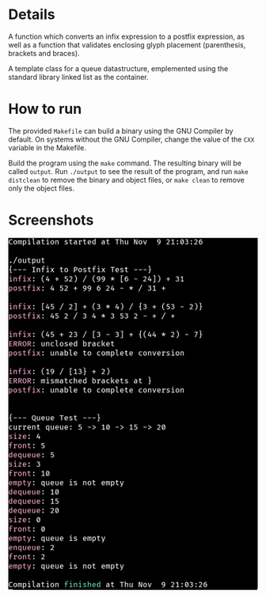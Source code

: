 # Details
A function which converts an infix expression to a postfix expression, as well as a function that validates enclosing glyph placement (parenthesis, brackets and braces).

A template class for a queue datastructure, emplemented using the standard library linked list as the container.

# How to run
The provided `Makefile` can build a binary using the GNU Compiler by default. On systems without the GNU Compiler, change the value of the `CXX` variable in the Makefile.

Build the program using the `make` command. The resulting binary will be called `output`. Run `./output` to see the result of the program, and run `make distclean` to remove the binary and object files, or `make clean` to remove only the object files.

# Screenshots
![Program Output](assets/output.png)
